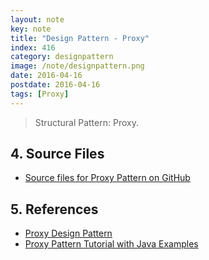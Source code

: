 ```yaml
---
layout: note
key: note
title: "Design Pattern - Proxy"
index: 416
category: designpattern
image: /note/designpattern.png
date: 2016-04-16
postdate: 2016-04-16
tags: [Proxy]
---
```


> Structural Pattern: Proxy.

## 4. Source Files
* [Source files for Proxy Pattern on GitHub](https://github.com/jojozhuang/design-patterns-java/tree/master/design-pattern-proxy)

## 5. References
* [Proxy Design Pattern](https://www.geeksforgeeks.org/proxy-design-pattern/)
* [Proxy Pattern Tutorial with Java Examples](https://dzone.com/articles/design-patterns-proxy)
